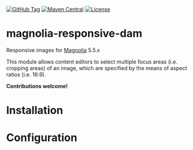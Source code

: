 [![GitHub Tag](https://img.shields.io/github/tag/sevensource/magnolia-responsive-dam.svg?maxAge=3600)](https://github.com/sevensource/magnolia-responsive-dam/tags)
[![Maven Central](https://img.shields.io/maven-central/v/org.sevensource.magnolia/magnolia-responsive-dam.svg?maxAge=3600)](http://search.maven.org/#search%7Cga%7C1%7Cg%3A%22org.sevensource.magnolia%22%20AND%20a%3A%22magnolia-responsive-dam%22)
[![License](https://img.shields.io/github/license/sevensource/magnolia-responsive-dam.svg)](https://github.com/sevensource/magnolia-responsive-dam/blob/master/LICENSE)


magnolia-responsive-dam
================================

Responsive images for [Magnolia](http://www.magnolia-cms.com) 5.5.x 

This module allows content editors to select multiple focus areas (i.e. cropping areas) of an image, which are specified by the means of aspect ratios (i.e. 16:9).


**Contributions welcome!**

Installation
=============


Configuration
=============

